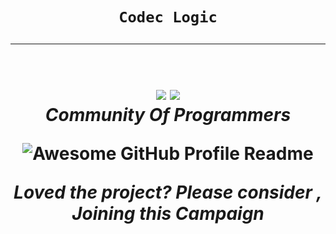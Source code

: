 <h1 align="center"><code>Codec Logic</code> 
<hr><br>
<a href="https://discord.gg/CY4SwNNMRc"><img src="https://img.shields.io/badge/Discord-7289DA?style=for-the-badge&logo=discord&logoColor=white"/></a>
<a href="https://www.instagram.com/codec_logic/"><img src="https://img.shields.io/badge/Instagram-E4405F?style=for-the-badge&logo=instagram&logoColor=white"/></a><br>
<i>Community Of Programmers</i>

<img alt="Awesome GitHub Profile Readme" src="assets/agpr.gif"> </img>

<i>Loved the project? Please consider , Joining this Campaign</i>

</div>
